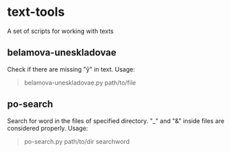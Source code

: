 # text-tools
A set of scripts for working with texts

## belamova-uneskladovae

Check if there are missing "ў" in text. Usage:

>belamova-uneskladovae.py path/to/file

## po-search

Search for word in the files of specified directory. "_" and "&" inside files are considered properly. Usage:

>po-search.py path/to/dir searchword
